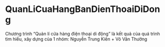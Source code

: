 # QuanLiCuaHangBanDienThoaiDiDong
Chương trình “Quản lí cửa hàng điện thoại di động” là kết quả của quá trình tìm hiểu, xây dựng của 1 nhóm: Nguyễn Trung Kiên + Võ Văn Thưởng
